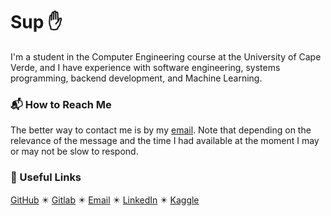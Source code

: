 # Sup :hand:

I'm a student in the Computer Engineering course at the University of Cape Verde, and I have experience with software engineering, systems programming, backend development, and Machine Learning.

<!-- Sup!
### :star2: Objectives

I like to use creative solutions to problems, and I believe Software Engineering and Artificial Intelligence can help to solve and improve the way we handle different types of problems. So, I want to bring some of the techniques I learned as a solution to problems were are facing nowadays, of course being aware of the risk of using these types of approaches in the real world.
-->

### :mailbox_with_mail: How to Reach Me

The better way to contact me is by my [email](mailto:anaximenobrito@gmail.com). Note that depending on the relevance of the message and the time I had available at the moment I may or may not be slow to respond.

<!--
TODO:
  - Put recommended projects
-->

### :pushpin: Useful Links

[GitHub](https://github.com/anaximeno) ✴️ [Gitlab](https://gitlab.com/anaximeno) ✴️ [Email](mailto:anaximenobrito@gmail.com) ✴️ [LinkedIn](https://www.linkedin.com/in/anaximeno) ✴️ [Kaggle](https://www.kaggle.com/anaxmenobrito)
